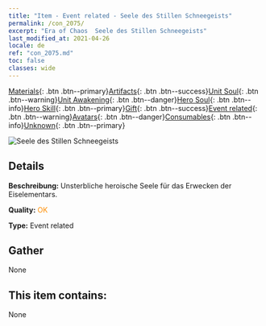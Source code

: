 ```yaml
---
title: "Item - Event related - Seele des Stillen Schneegeists"
permalink: /con_2075/
excerpt: "Era of Chaos  Seele des Stillen Schneegeists"
last_modified_at: 2021-04-26
locale: de
ref: "con_2075.md"
toc: false
classes: wide
---
```

 [Materials](/ItemsDE/){: .btn .btn--primary}[Artifacts](/ItemsDE/Artifacts/){: .btn .btn--success}[Unit Soul](/ItemsDE/UnitSoul/){: .btn .btn--warning}[Unit Awakening](/ItemsDE/UnitAwakening/){: .btn .btn--danger}[Hero Soul](/ItemsDE/HeroSoul/){: .btn .btn--info}[Hero Skill](/ItemsDE/HeroSkill/){: .btn .btn--primary}[Gift](/ItemsDE/Gift/){: .btn .btn--success}[Event related](/ItemsDE/Events/){: .btn .btn--warning}[Avatars](/ItemsDE/Avatars/){: .btn .btn--danger}[Consumables](/ItemsDE/Consumables/){: .btn .btn--info}[Unknown](/ItemsDE/Unknown/){: .btn .btn--primary}

 ![Seele des Stillen Schneegeists](/images/t/juexing_903.jpg)

## Details
 **Beschreibung:** Unsterbliche heroische Seele für das Erwecken der Eiselementars.

 **Quality:** <span style="color: #FF8C00">OK</span>

 **Type:** Event related

## Gather

  None

## This item contains:

  None

